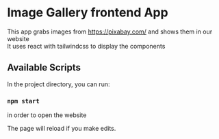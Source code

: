# Image Gallery frontend App 

This app grabs images from https://pixabay.com/ and shows them in our website <br>
It uses react with tailwindcss to display the components <br>

## Available Scripts

In the project directory, you can run:

### `npm start`

in order to open the website<br>

The page will reload if you make edits.<br />
